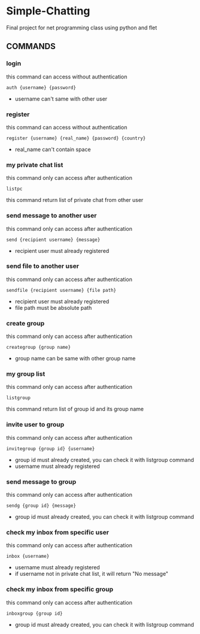 # Simple-Chatting

Final project for net programming class using python and flet

## COMMANDS

### login
this command can access without authentication
```
auth {username} {password}
```
- username can't same with other user

### register
this command can access without authentication
```
register {username} {real_name} {password} {country}
```
- real_name can't contain space


### my private chat list
this command only can access after authentication
```
listpc
```
this command return list of private chat from other user

### send message to another user
this command only can access after authentication
```
send {recipient username} {message}
```
- recipient user must already registered


### send file to another user
this command only can access after authentication
```
sendfile {recipient username} {file path}
```
- recipient user must already registered
- file path must be absolute path


### create group
this command only can access after authentication
```
creategroup {group name}
```
- group name can be same with other group name

### my group list
this command only can access after authentication
```
listgroup
```
this command return list of group id and its group name


### invite user to group
this command only can access after authentication
```
invitegroup {group id} {username}
```
- group id must already created, you can check it with listgroup command
- username must already registered


### send message to group
this command only can access after authentication
```
sendg {group id} {message}
```
- group id must already created, you can check it with listgroup command


### check my inbox from specific user
this command only can access after authentication
```
inbox {username}
```
- username must already registered
- if username not in private chat list, it will return "No message"

### check my inbox from specific group
this command only can access after authentication
```
inboxgroup {group id}
```
- group id must already created, you can check it with listgroup command
